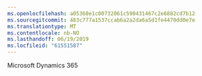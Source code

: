 ```yaml
---
ms.openlocfilehash: a05360e1c00732061c590431467c2e6882cd7b12
ms.sourcegitcommit: 483c777a1537ccab6a2a2da6a5d1fe4470dd0e7e
ms.translationtype: MT
ms.contentlocale: nb-NO
ms.lasthandoff: 06/19/2019
ms.locfileid: "61551587"
---
```

Microsoft Dynamics 365